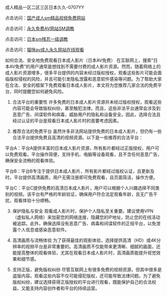 成人精品一区二区三区日本久久-0707YY

点击访问：<a href="https://bsdf-5f5.pages.dev/">国产成人sm精品视频免费网站</a>

点击访问：<a href="https://cfad.pages.dev/">永久免费AV网站SM调教</a>

点击访问：<a href="https://gfd-5xg.pages.dev/">日本sm残忍一级调教</a>

点击访问：<a href="https://fdhf-454.pages.dev/">猫咪av成人永久网站在线观看</a>

如何合法、安全地免费观看日本成人影片（日本AV免费）
在互联网上，搜索“日本AV免费”的用户通常是想找到不需要付费的成人影片资源。然而，随着网络上的成人影片资源增多，很多平台提供的内容未经过版权授权，观看这些影片可能会面临版权侵权的风险，并且可能引发隐私泄露和恶意软件感染等问题。为了帮助大家在合法、安全的框架下免费观看日本成人影片，本文将为您推荐几家合法的免费平台，同时提醒您如何避免风险。

1. 合法平台的重要性
许多免费的日本成人影片资源并未经过版权授权，观看这些内容可能会导致版权纠纷，甚至触犯法律。而且，这些非法平台通常会涉及到恶意广告、间谍软件和病毒，威胁用户的隐私和设备安全。因此，选择合法且经过认证的平台是观看日本成人影片时的首要考虑因素。

2. 推荐合法的免费平台
虽然许多非法网站提供免费的日本成人影片，但仍有一些合法平台提供免费且高清的视频资源。以下是一些推荐的合法平台：

平台A：平台A提供丰富的日本成人影片资源，所有影片都经过正版授权，用户可以免费观看。平台操作简便，支持手机、电脑等设备观看，且不含任何恶意广告，确保安全流畅的观看体验。

平台B：平台B专注于提供日本成人影片，所有影片都经过版权认证，且更新及时。平台提供高清画质，用户无需注册即可免费观看，且页面简洁，操作方便。

平台C：平台C提供免费的高清日本成人影片，用户可以根据个人兴趣选择不同类别的视频。该平台有严格的年龄验证，确保用户符合法定观看年龄，且无广告干扰，观看体验十分顺畅。

3. 保护隐私与安全
观看成人影片时，保护个人隐私至关重要。建议使用VPN（虚拟私人网络）来加密您的网络连接，隐藏您的IP地址，防止您的在线活动被追踪。此外，确保选择没有恶意广告、病毒和间谍软件的正规平台，以免泄露个人信息或感染恶意软件。

4. 高清画质与流畅体验
为了获得最佳的观影体验，选择提供高清（HD）或4K分辨率的视频平台是非常重要的。高清画质不仅能带来更清晰、细腻的画面，还能提高整体的观看体验，尤其在观看日本成人影片时，高清画质能提升视觉效果和细节感。

5. 支持正版，避免版权纠纷
尽管互联网上有很多免费的视频资源，但其中很多是盗版内容。观看这些内容不仅可能侵犯版权，还可能导致法律问题。为了避免版权纠纷，建议选择获得正版授权的平台进行观看，既能保护自己的合法权益，又能支持内容创作者和平台的持续运营。

<span style="display:none;">[Canonical link]( https://github.com/rui20250707/rui17 ）</span>

